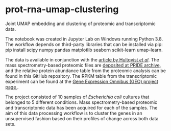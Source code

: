 # prot-rna-umap-clustering
Joint UMAP embedding and clustering of proteomic and transcriptomic data.

The notebook was created in Jupyter Lab on Windows running Python 3.8. The workflow depends on third-party libraries that can be installed via pip:<br>
pip install scipy numpy pandas matplotlib seaborn scikit-learn umap-learn.
  
 The data is available in conjunction with the [article by Hultqvist *et al*](https://www.nature.com/articles/s41559-018-0568-5). The mass spectrometry-based proteomic files are [deposited at PRIDE archive](https://www.ebi.ac.uk/pride/archive/projects/PXD005236), and the relative protein abundance table from the proteomic analysis can be found in this GitHub repository. The RPKM table from the transcriptomic experiment can be found at the [Gene Expression Omnibus (GEO) project page ](https://www.ncbi.nlm.nih.gov/geo/query/acc.cgi?acc=GSE92601).

The project consisted of 10 samples of *Escherichia coli* cultures that belonged to 5 different conditions. Mass spectrometry-based proteomic and transcriptomic data has been acquired for each of the samples. The aim of this data processing workflow is to cluster the genes in an unsupervised fashion based on their profiles of change across both data sets.
